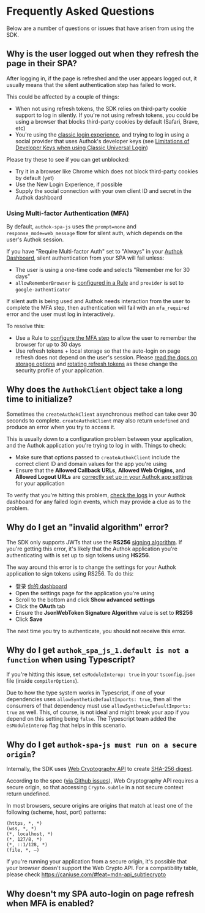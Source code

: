 # Frequently Asked Questions

Below are a number of questions or issues that have arisen from using the SDK.

## Why is the user logged out when they refresh the page in their SPA?

After logging in, if the page is refreshed and the user appears logged out, it usually means that the silent authentication step has failed to work.

This could be affected by a couple of things:

- When not using refresh tokens, the SDK relies on third-party cookie support to log in silently. If you're not using refresh tokens, you could be using a browser that blocks third-party cookies by default (Safari, Brave, etc)
- You're using the [classic login experience](https://authok.cn/docs/universal-login/classic-experience), and trying to log in using a social provider that uses Authok's developer keys (see [Limitations of Developer Keys when using Classic Universal Login](https://authok.cn/docs/connections/social/devkeys#limitations-of-developer-keys-when-using-classic-universal-login))

Please try these to see if you can get unblocked:

- Try it in a browser like Chrome which does not block third-party cookies by default (yet)
- Use the New Login Experience, if possible
- Supply the social connection with your own client ID and secret in the Authok dashboard

### Using Multi-factor Authentication (MFA)

By default, `authok-spa-js` uses the `prompt=none` and `response_mode=web_message` flow for silent auth, which depends on the user's Authok session.

If you have "Require Multi-factor Auth" set to "Always" in your [Authok Dashboard](https://manage.authok.cn/#/security/mfa), silent authentication from your SPA will fail unless:

- The user is using a one-time code and selects "Remember me for 30 days"
- `allowRememberBrowser` is [configured in a Rule](https://authok.cn/docs/login/mfa/customize-mfa-user-pages#change-authentication-request-frequency) and `provider` is set to `google-authenticator`

If silent auth is being used and Authok needs interaction from the user to complete the MFA step, then authentication will fail with an `mfa_required` error and the user must log in interactively.

To resolve this:

- Use a Rule to [configure the MFA step](https://authok.cn/docs/login/mfa/customize-mfa-user-pages#change-authentication-request-frequency) to allow the user to remember the browser for up to 30 days
- Use refresh tokens + local storage so that the auto-login on page refresh does not depend on the user's session. Please [read the docs on storage options](https://authok.cn/docs/libraries/authok-single-page-app-sdk#change-storage-options) and [rotating refresh tokens](https://authok.cn/docs/libraries/authok-single-page-app-sdk#use-rotating-refresh-tokens) as these change the security profile of your application.

## Why does the `AuthokClient` object take a long time to initialize?

Sometimes the `createAuthokClient` asynchronous method can take over 30 seconds to complete. `createAuthokClient` may also return `undefined` and produce an error when you try to access it.

This is usually down to a configuration problem between your application, and the Authok application you're trying to log in with. Things to check:

- Make sure that options passed to `createAuthokClient` include the correct client ID and domain values for the app you're using
- Ensure that the **Allowed Callback URLs**, **Allowed Web Origins**, and **Allowed Logout URLs** are [correctly set up in your Authok app settings](https://authok.cn/docs/quickstart/spa/react/#configure-callback-urls) for your application

To verify that you're hitting this problem, [check the logs](https://manage.authok.cn/#/logs) in your Authok dashboard for any failed login events, which may provide a clue as to the problem.

## Why do I get an "invalid algorithm" error?

The SDK only supports JWTs that use the **RS256** [signing algorithm](https://authok.cn/docs/applications/concepts/signing-algorithms). If you're getting this error, it's likely that the Authok application you're authenticating with is set up to sign tokens using **HS256**.

The way around this error is to change the settings for your Authok application to sign tokens using RS256. To do this:

- 登录 [你的 dashboard](https://manage.authok.cn)
- Open the settings page for the application you're using
- Scroll to the bottom and click **Show advanced settings**
- Click the **OAuth** tab
- Ensure the **JsonWebToken Signature Algorithm** value is set to **RS256**
- Click **Save**

The next time you try to authenticate, you should not receive this error.

## Why do I get `authok_spa_js_1.default is not a function` when using Typescript?

If you're hitting this issue, set `esModuleInterop: true` in your `tsconfig.json` file (inside `compilerOptions`).

Due to how the type system works in Typescript, if one of your dependencies uses `allowSyntheticDefaultImports: true`, then all the consumers of that dependency must use `allowSyntheticDefaultImports: true` as well. This, of course, is not ideal and might break your app if you depend on this setting being `false`. The Typescript team added the `esModuleInterop` flag that helps in this scenario.

## Why do I get `authok-spa-js must run on a secure origin`?

Internally, the SDK uses [Web Cryptography API](https://developer.mozilla.org/en-US/docs/Web/API/Web_Crypto_API) to create [SHA-256 digest](https://developer.mozilla.org/en-US/docs/Web/API/SubtleCrypto/digest).

According to the spec ([via Github issues](https://github.com/w3c/webcrypto/issues/28)), Web Cryptography API requires a secure origin, so that accessing `Crypto.subtle` in a not secure context return undefined.

In most browsers, secure origins are origins that match at least one of the following (scheme, host, port) patterns:

```
(https, *, *)
(wss, *, *)
(*, localhost, *)
(*, 127/8, *)
(*, ::1/128, *)
(file, *, —)
```

If you're running your application from a secure origin, it's possible that your browser doesn't support the Web Crypto API. For a compatibility table, please check https://caniuse.com/#feat=mdn-api_subtlecrypto

## Why doesn't my SPA auto-login on page refresh when MFA is enabled?
